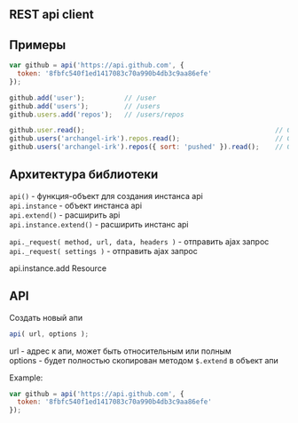 REST api client
---

Примеры
---
```javascript
var github = api('https://api.github.com', {
  token: '8fbfc540f1ed1417083c70a990b4db3c9aa86efe'
});

github.add('user');          // /user
github.add('users');         // /users
github.users.add('repos');   // /users/repos

github.user.read();                                                // GET /user
github.users('archangel-irk').repos.read();                        // GET /users/archangel-irk/repos
github.users('archangel-irk').repos({ sort: 'pushed' }).read();    // GET /users/archangel-irk/repos?sort=pushed
```

Архитектура библиотеки
---
```api()``` - функция-объект для создания инстанса api  
```api.instance``` - объект инстанса api  
```api.extend()``` - расширить api  
```api.instance.extend()``` - расширить инстанс api  

```api._request( method, url, data, headers )``` - отправить ajax запрос  
```api._request( settings )``` - отправить ajax запрос  



api.instance.add
Resource


API
---
Создать новый апи
```javascript
api( url, options );
```
url - адрес к апи, может быть относительным или полным  
options - будет полностью скопирован методом ```$.extend``` в объект апи

Example:
```javascript
var github = api('https://api.github.com', {
  token: '8fbfc540f1ed1417083c70a990b4db3c9aa86efe'
});
```
